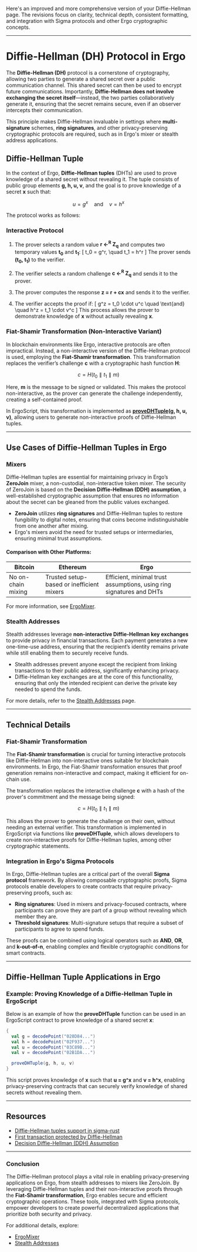 Here's an improved and more comprehensive version of your Diffie-Hellman page. The revisions focus on clarity, technical depth, consistent formatting, and integration with Sigma protocols and other Ergo cryptographic concepts.

---

# Diffie-Hellman (DH) Protocol in Ergo

The **Diffie-Hellman (DH)** protocol is a cornerstone of cryptography, allowing two parties to generate a shared secret over a public communication channel. This shared secret can then be used to encrypt future communications. Importantly, **Diffie-Hellman does not involve exchanging the secret itself**—instead, the two parties collaboratively generate it, ensuring that the secret remains secure, even if an observer intercepts their communication.

This principle makes Diffie-Hellman invaluable in settings where **multi-signature** schemes, **ring signatures**, and other privacy-preserving cryptographic protocols are required, such as in Ergo's mixer or stealth address applications.

## Diffie-Hellman Tuple

In the context of Ergo, **Diffie-Hellman tuples** (DHTs) are used to prove knowledge of a shared secret without revealing it. The tuple consists of public group elements **g, h, u, v**, and the goal is to prove knowledge of a secret **x** such that:

$$ u = g^x \quad \text{and} \quad v = h^x $$

The protocol works as follows:

### Interactive Protocol

1. The prover selects a random value **r ←<sup>R</sup> Z<sub>q</sub>** and computes two temporary values **t<sub>0</sub>** and **t<sub>1</sub>**:
   \[
   t_0 = g^r, \quad t_1 = h^r
   \]
   The prover sends **(t<sub>0</sub>, t<sub>1</sub>)** to the verifier.

2. The verifier selects a random challenge **c ←<sup>R</sup> Z<sub>q</sub>** and sends it to the prover.

3. The prover computes the response **z = r + cx** and sends it to the verifier.

4. The verifier accepts the proof if:
   \[
   g^z = t_0 \cdot u^c \quad \text{and} \quad h^z = t_1 \cdot v^c
   \]
This process allows the prover to demonstrate knowledge of **x** without actually revealing **x**.

### Fiat-Shamir Transformation (Non-Interactive Variant)

In blockchain environments like Ergo, interactive protocols are often impractical. Instead, a non-interactive version of the Diffie-Hellman protocol is used, employing the **Fiat-Shamir transformation**. This transformation replaces the verifier’s challenge **c** with a cryptographic hash function **H**:

$$ c = H(t_0 \parallel t_1 \parallel m) $$

Here, **m** is the message to be signed or validated. This makes the protocol non-interactive, as the prover can generate the challenge independently, creating a self-contained proof.

In ErgoScript, this transformation is implemented as **[proveDHTuple](../../global-functions/#provedhtuple)(g, h, u, v)**, allowing users to generate non-interactive proofs of Diffie-Hellman tuples.

---

## Use Cases of Diffie-Hellman Tuples in Ergo

### Mixers

Diffie-Hellman tuples are essential for maintaining privacy in Ergo’s **ZeroJoin** mixer, a non-custodial, non-interactive token mixer. The security of ZeroJoin is based on the **Decision Diffie-Hellman (DDH) assumption**, a well-established cryptographic assumption that ensures no information about the secret can be gleaned from the public values exchanged.

- **ZeroJoin** utilizes **ring signatures** and Diffie-Hellman tuples to restore fungibility to digital notes, ensuring that coins become indistinguishable from one another after mixing.
- Ergo's mixers avoid the need for trusted setups or intermediaries, ensuring minimal trust assumptions.

#### Comparison with Other Platforms:

| Bitcoin           | Ethereum                           | Ergo                                 |
|-------------------|------------------------------------|--------------------------------------|
| No on-chain mixing | Trusted setup-based or inefficient mixers | Efficient, minimal trust assumptions, using ring signatures and DHTs |

For more information, see [ErgoMixer](ergomixer.md).

### Stealth Addresses

Stealth addresses leverage **non-interactive Diffie-Hellman key exchanges** to provide privacy in financial transactions. Each payment generates a new one-time-use address, ensuring that the recipient’s identity remains private while still enabling them to securely receive funds.

- Stealth addresses prevent anyone except the recipient from linking transactions to their public address, significantly enhancing privacy.
- Diffie-Hellman key exchanges are at the core of this functionality, ensuring that only the intended recipient can derive the private key needed to spend the funds.

For more details, refer to the [Stealth Addresses](stealth-address.md) page.

---

## Technical Details

### Fiat-Shamir Transformation

The **Fiat-Shamir transformation** is crucial for turning interactive protocols like Diffie-Hellman into non-interactive ones suitable for blockchain environments. In Ergo, the Fiat-Shamir transformation ensures that proof generation remains non-interactive and compact, making it efficient for on-chain use.

The transformation replaces the interactive challenge **c** with a hash of the prover's commitment and the message being signed:

$$ c = H(t_0 \parallel t_1 \parallel m) $$

This allows the prover to generate the challenge on their own, without needing an external verifier. This transformation is implemented in ErgoScript via functions like **proveDHTuple**, which allows developers to create non-interactive proofs for Diffie-Hellman tuples, among other cryptographic statements.

### Integration in Ergo's Sigma Protocols

In Ergo, Diffie-Hellman tuples are a critical part of the overall **Sigma protocol** framework. By allowing composable cryptographic proofs, Sigma protocols enable developers to create contracts that require privacy-preserving proofs, such as:

- **Ring signatures**: Used in mixers and privacy-focused contracts, where participants can prove they are part of a group without revealing which member they are.
- **Threshold signatures**: Multi-signature setups that require a subset of participants to agree to spend funds.

These proofs can be combined using logical operators such as **AND**, **OR**, and **k-out-of-n**, enabling complex and flexible cryptographic conditions for smart contracts.

---

## Diffie-Hellman Tuple Applications in Ergo

### Example: Proving Knowledge of a Diffie-Hellman Tuple in ErgoScript

Below is an example of how the **proveDHTuple** function can be used in an ErgoScript contract to prove knowledge of a shared secret **x**:

```scala
{
  val g = decodePoint("028D84...")
  val h = decodePoint("02F937...")
  val u = decodePoint("03C89B...")
  val v = decodePoint("02B1DA...")

  proveDHTuple(g, h, u, v)
}
```

This script proves knowledge of **x** such that **u = g^x** and **v = h^x**, enabling privacy-preserving contracts that can securely verify knowledge of shared secrets without revealing them.

---

## Resources

- [Diffie-Hellman tuples support in sigma-rust](https://github.com/ergoplatform/sigma-rust/pull/315)
- [First transaction protected by Diffie-Hellman](https://explorer.ergoplatform.com/en/transactions/24f6996bea6b914d3dab7d645cd5e5b9a57e3ac88b2774d34a2be26bdf708d28)
- [Decision Diffie-Hellman (DDH) Assumption](https://en.wikipedia.org/wiki/Decisional_Diffie%E2%80%93Hellman_assumption)

---

### Conclusion

The Diffie-Hellman protocol plays a vital role in enabling privacy-preserving applications on Ergo, from stealth addresses to mixers like ZeroJoin. By leveraging Diffie-Hellman tuples and their non-interactive proofs through the **Fiat-Shamir transformation**, Ergo enables secure and efficient cryptographic operations. These tools, integrated with Sigma protocols, empower developers to create powerful decentralized applications that prioritize both security and privacy.

For additional details, explore:

- [ErgoMixer](ergomixer.md)
- [Stealth Addresses](stealth-address.md)
